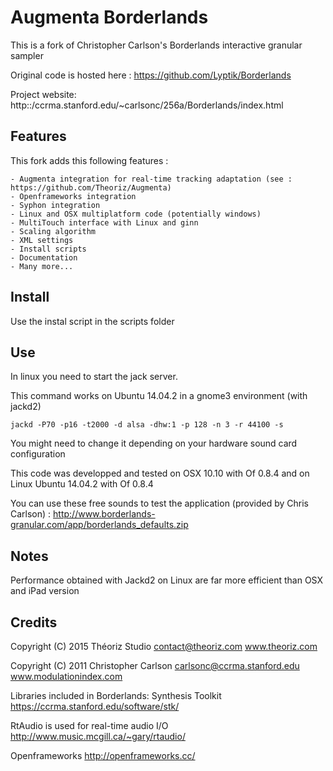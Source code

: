 # Augmenta Borderlands

This is a fork of Christopher Carlson's Borderlands interactive granular sampler

Original code is hosted here : https://github.com/Lyptik/Borderlands

Project website:
	http::/ccrma.stanford.edu/~carlsonc/256a/Borderlands/index.html

## Features

This fork adds this following features :

	- Augmenta integration for real-time tracking adaptation (see : https://github.com/Theoriz/Augmenta)
	- Openframeworks integration
	- Syphon integration
	- Linux and OSX multiplatform code (potentially windows)
	- MultiTouch interface with Linux and ginn
	- Scaling algorithm
	- XML settings
	- Install scripts
	- Documentation
	- Many more...

## Install

Use the instal script in the scripts folder

## Use

In linux you need to start the jack server.

This command works on Ubuntu 14.04.2 in a gnome3 environment (with jackd2)

	jackd -P70 -p16 -t2000 -d alsa -dhw:1 -p 128 -n 3 -r 44100 -s

You might need to change it depending on your hardware sound card configuration

This code was developped and tested on OSX 10.10 with Of 0.8.4 and on Linux Ubuntu 14.04.2 with Of 0.8.4

You can use these free sounds to test the application (provided by Chris Carlson) : http://www.borderlands-granular.com/app/borderlands_defaults.zip

## Notes

Performance obtained with Jackd2 on Linux are far more efficient than OSX and iPad version

## Credits

Copyright (C) 2015 Théoriz Studio
contact@theoriz.com
www.theoriz.com

Copyright (C) 2011  Christopher Carlson
carlsonc@ccrma.stanford.edu
www.modulationindex.com

Libraries included in Borderlands:
Synthesis Toolkit
https://ccrma.stanford.edu/software/stk/

RtAudio is used for real-time audio I/O
http://www.music.mcgill.ca/~gary/rtaudio/

Openframeworks
http://openframeworks.cc/

